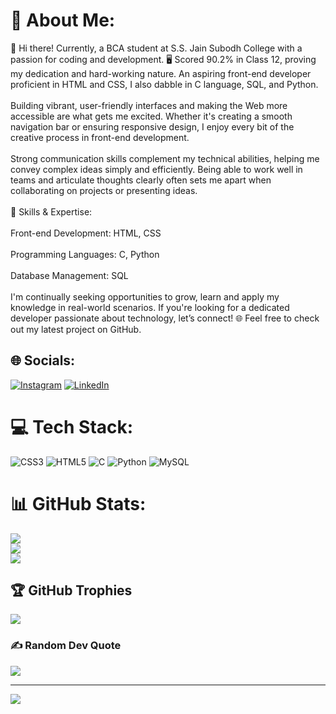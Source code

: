 # 💫 About Me:
👋 Hi there! Currently, a BCA student at S.S. Jain Subodh College with a passion for coding and development. 🖥️ Scored 90.2% in Class 12, proving my dedication and hard-working nature. An aspiring front-end developer proficient in HTML and CSS, I also dabble in C language, SQL, and Python.<br><br>Building vibrant, user-friendly interfaces and making the Web more accessible are what gets me excited. Whether it's creating a smooth navigation bar or ensuring responsive design, I enjoy every bit of the creative process in front-end development.<br><br>Strong communication skills complement my technical abilities, helping me convey complex ideas simply and efficiently. Being able to work well in teams and articulate thoughts clearly often sets me apart when collaborating on projects or presenting ideas.<br><br>🔧 Skills & Expertise:<br><br>Front-end Development: HTML, CSS<br><br>Programming Languages: C, Python<br><br>Database Management: SQL<br><br>I'm continually seeking opportunities to grow, learn and apply my knowledge in real-world scenarios. If you're looking for a dedicated developer passionate about technology, let’s connect! 🌐 Feel free to check out my latest project on GitHub.


## 🌐 Socials:
[![Instagram](https://img.shields.io/badge/Instagram-%23E4405F.svg?logo=Instagram&logoColor=white)](https://instagram.com/_nishant4712) [![LinkedIn](https://img.shields.io/badge/LinkedIn-%230077B5.svg?logo=linkedin&logoColor=white)](https://www.linkedin.com/in/nishant-sharma-a35a66328) 

# 💻 Tech Stack:
![CSS3](https://img.shields.io/badge/css3-%231572B6.svg?style=flat&logo=css3&logoColor=white) ![HTML5](https://img.shields.io/badge/html5-%23E34F26.svg?style=flat&logo=html5&logoColor=white) ![C](https://img.shields.io/badge/c-%2300599C.svg?style=flat&logo=c&logoColor=white) ![Python](https://img.shields.io/badge/python-3670A0?style=flat&logo=python&logoColor=ffdd54) ![MySQL](https://img.shields.io/badge/mysql-4479A1.svg?style=flat&logo=mysql&logoColor=white)
# 📊 GitHub Stats:
![](https://github-readme-stats.vercel.app/api?username=nishant4712&theme=gruvbox&hide_border=false&include_all_commits=true&count_private=true)<br/>
![](https://github-readme-streak-stats.herokuapp.com/?user=nishant4712&theme=gruvbox&hide_border=false)<br/>
![](https://github-readme-stats.vercel.app/api/top-langs/?username=nishant4712&theme=gruvbox&hide_border=false&include_all_commits=true&count_private=true&layout=compact)

## 🏆 GitHub Trophies
![](https://github-profile-trophy.vercel.app/?username=nishant4712&theme=gruvbox&no-frame=true&no-bg=false&margin-w=4)

### ✍️ Random Dev Quote
![](https://quotes-github-readme.vercel.app/api?type=horizontal&theme=gruvbox)

---
[![](https://visitcount.itsvg.in/api?id=nishant4712&icon=5&color=12)](https://visitcount.itsvg.in)
